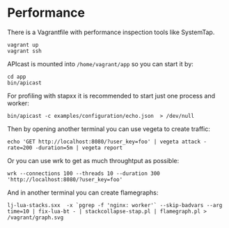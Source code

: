 # Performance

There is a Vagrantfile with performance inspection tools like SystemTap.

```shell
vagrant up
vagrant ssh
```

APIcast is mounted into `/home/vagrant/app` so you can start it by:

```shell
cd app
bin/apicast
```

For profiling with stapxx it is recommended to start just one process and worker:

```shell
bin/apicast -c examples/configuration/echo.json  > /dev/null
```

Then by opening another terminal you can use vegeta to create traffic:

```shell
echo 'GET http://localhost:8080/?user_key=foo' | vegeta attack -rate=200 -duration=5m | vegeta report
```

Or you can use wrk to get as much throughtput as possible:

```shell
wrk --connections 100 --threads 10 --duration 300 'http://localhost:8080/?user_key=foo'
```

And in another terminal you can create flamegraphs:

```shell
lj-lua-stacks.sxx  -x `pgrep -f 'nginx: worker'` --skip-badvars --arg time=10 | fix-lua-bt - | stackcollapse-stap.pl | flamegraph.pl > /vagrant/graph.svg
```
